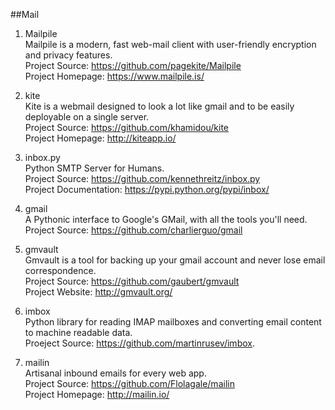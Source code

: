 ##Mail  

1. Mailpile  
Mailpile is a modern, fast web-mail client with user-friendly encryption and privacy features.  
Project Source: https://github.com/pagekite/Mailpile  
Project Homepage: https://www.mailpile.is/

1. kite  
Kite is a webmail designed to look a lot like gmail and to be easily deployable on a single server.  
Project Source: https://github.com/khamidou/kite  
Project Homepage: http://kiteapp.io/  

1. inbox.py   
Python SMTP Server for Humans.  
Project Source: https://github.com/kennethreitz/inbox.py  
Project Documentation: https://pypi.python.org/pypi/inbox/
  
1. gmail  
A Pythonic interface to Google's GMail, with all the tools you'll need.   
Project Source: https://github.com/charlierguo/gmail  

1. gmvault  
Gmvault is a tool for backing up your gmail account and never lose email correspondence.   
Project Source: https://github.com/gaubert/gmvault  
Project Website: http://gmvault.org/

1. imbox  
Python library for reading IMAP mailboxes and converting email content to machine readable data.   
Proeject Source: https://github.com/martinrusev/imbox. 

1. mailin   
Artisanal inbound emails for every web app.   
Project Source: https://github.com/Flolagale/mailin    
Project Homepage: http://mailin.io/   


